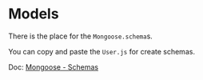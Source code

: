 # Models

There is the place for the `Mongoose.schema`s.

You can copy and paste the `User.js` for create schemas.

Doc: [Mongoose - Schemas](https://mongoosejs.com/docs/guide.html)